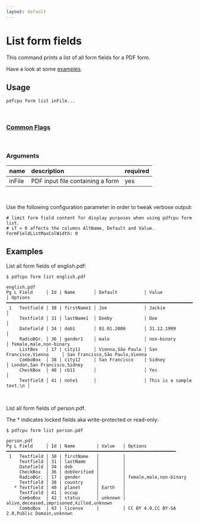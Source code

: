 ```yaml
---
layout: default
---
```


# List form fields

This command prints a list of all form fields for a PDF form.

Have a look at some [examples](#examples).

## Usage

```
pdfcpu form list inFile...
```
<br>

### [Common Flags](../getting_started/common_flags)

<br>

### Arguments

| name         | description         | required
|:-------------|:--------------------|:--------
| inFile       | PDF input file containing a form      | yes

<br>

Use the following configuration parameter in order to tweak verbose output:
```
# limit form field content for display purposes when using pdfcpu form list.
# if > 0 affects the columns AltName, Default and Value.
FormFieldListMaxColWidth: 0
```

## Examples

List all form fields of english.pdf:

```
$ pdfcpu form list english.pdf

english.pdf
Pg L Field     │ Id | Name       │ Default          │ Value                    │ Options
━━━━━━━━━━━━━━━━━━━━━━━━━━━━━━━━━━━━━━━━━━━━━━━━━━━━━━━━━━━━━━━━━━━━━━━━━━━━━━━━━━━━━━━━━━━━━━━━━━━━━━━
 1   Textfield │ 30 | firstName1 │ Joe              │ Jackie                   │
     Textfield │ 31 | lastName1  │ Doeby            │ Doe                      │
     Datefield │ 34 | dob1       │ 01.01.2000       │ 31.12.1999               │
     RadioBGr. │ 36 | gender1    │ male             │ non-binary               │ female,male,non-binary
     ListBox   │ 17 | city11     │ Vienna,São Paulo │ San Francisco,Vienna     │ San Francisco,São Paulo,Vienna
     ComboBox  │ 38 | city12     │ San Francisco    │ Sidney                   │ London,San Francisco,Sidney
     CheckBox  │ 40 | cb11       │                  │ Yes                      │
     Textfield │ 41 | note1      │                  │ This is a sample text.\n │
```

<br>

List all form fields of person.pdf.

The * indicates locked fields aka write-protected or read-only:

```
$ pdfcpu form list person.pdf

person.pdf
Pg L Field     │ Id | Name        │ Value   │ Options
━━━━━━━━━━━━━━━━━━━━━━━━━━━━━━━━━━━━━━━━━━━━━━━━━━━━━━━━━━━━━━━━
 1   Textfield │ 30 | firstName   │         │
     Textfield │ 31 | lastName    │         │
     Datefield │ 34 | dob         │         │
     CheckBox  │ 36 | dobVerified │         │
     RadioBGr. │ 17 | gender      │         │ female,male,non-binary
     Textfield │ 38 | country     │         │
   * Textfield │ 40 | planet      │ Earth   │
     Textfield │ 41 | occup       │         │
     ComboBox  │ 42 | status      │ unknown │ alive,deceased,imprisoned,killed,unknown
     ComboBox  │ 43 | license     │         │ CC BY 4.0,CC BY-SA 2.0,Public Domain,unknown
```